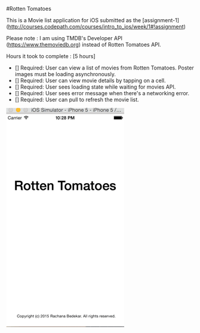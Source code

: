 #Rotten Tomatoes

This is a Movie list application for iOS submitted as the [assignment-1] (http://courses.codepath.com/courses/intro_to_ios/week/1#!assignment)

Please note : I am using TMDB's Developer API (https://www.themoviedb.org) instead of Rotten Tomatoes API. 


Hours it took to complete : [5 hours]

* [] Required: User can view a list of movies from Rotten Tomatoes. Poster images must be loading asynchronously.
* [] Required: User can view movie details by tapping on a cell.
* [] Required: User sees loading state while waiting for movies API. 
* [] Required: User sees error message when there's a networking error. 
* [] Required: User can pull to refresh the movie list. 

![Video Walkthrough](video.gif)
